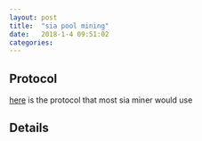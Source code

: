 ```yaml
---
layout: post
title:  "sia pool mining"
date:   2018-1-4 09:51:02
categories:
---
```






## Protocol

[here](https://siamining.com/stratum) is the protocol that most sia miner would use

## Details


